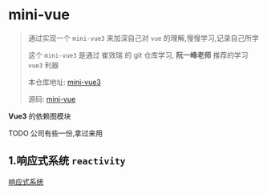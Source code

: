 # mini-vue

> 通过实现一个 `mini-vue3` 来加深自己对 `vue` 的理解,慢慢学习,记录自己所学
>
> 这个 `mini-vue3` 是通过 崔效瑞 的 git 仓库学习, **阮一峰老师** 推荐的学习 `vue3` 利器
>
> 本仓库地址: [mini-vue3]()
>
> 源码: [mini-vue](https://github.com/cuixiaorui/mini-vue)

**Vue3** 的依赖图模块

TODO 公司有些一份,拿过来用

## 1.响应式系统 `reactivity`

[响应式系统](.\reactivity\index.md)
